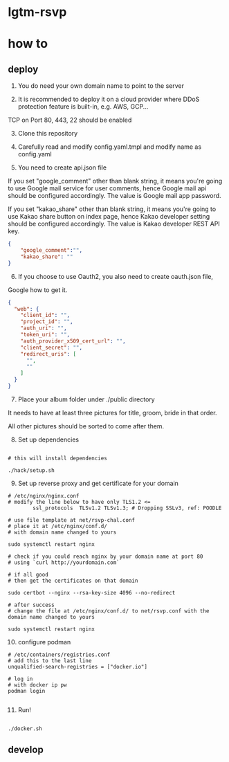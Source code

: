 # lgtm-rsvp

# how to

## deploy


1. You do need your own domain name to point to the server

2. It is recommended to deploy it on a cloud provider where DDoS protection feature is built-in, e.g. AWS, GCP...

TCP on Port 80, 443, 22 should be enabled

3. Clone this repository

4. Carefully read and modify config.yaml.tmpl and modify name as config.yaml

5. You need to create api.json file

If you set "google_comment" other than blank string, it means you're going to use Google mail service for user comments, hence Google mail api should be configured accordingly. The value is Google mail app password.

If you set "kakao_share" other than blank string, it means you're going to use Kakao share button on index page, hence Kakao developer setting should be configured accordingly. The value is Kakao developer REST API key.


```json
{
    "google_comment":"",
    "kakao_share": ""
}

```

6. If you choose to use Oauth2, you also need to create oauth.json file,

Google how to get it.

```json
{
  "web": {
    "client_id": "",
    "project_id": "",
    "auth_uri": "",
    "token_uri": "",
    "auth_provider_x509_cert_url": "",
    "client_secret": "",
    "redirect_uris": [
      "",
      ""
    ]
  }
}

```

7. Place your album folder under ./public directory

It needs to have at least three pictures for title, groom, bride in that order.

All other pictures should be sorted to come after them.

8. Set up dependencies

```shell

# this will install dependencies

./hack/setup.sh

```

9. Set up reverse proxy and get certificate for your domain

```shell
# /etc/nginx/nginx.conf
# modify the line below to have only TLS1.2 <=
        ssl_protocols  TLSv1.2 TLSv1.3; # Dropping SSLv3, ref: POODLE

# use file template at net/rsvp-chal.conf
# place it at /etc/nginx/conf.d/
# with domain name changed to yours

sudo systemctl restart nginx

# check if you could reach nginx by your domain name at port 80
# using `curl http://yourdomain.com`

# if all good
# then get the certificates on that domain

sudo certbot --nginx --rsa-key-size 4096 --no-redirect 

# after success
# change the file at /etc/nginx/conf.d/ to net/rsvp.conf with the domain name changed to yours

sudo systemctl restart nginx

```

10. configure podman

```shell
# /etc/containers/registries.conf
# add this to the last line
unqualified-search-registries = ["docker.io"]

# log in
# with docker ip pw
podman login


```

11. Run!

```shell

./docker.sh

```



## develop


